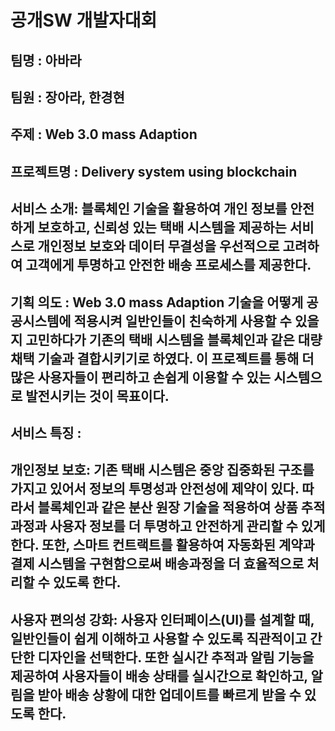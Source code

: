 # 공개SW 개발자대회

## 팀명 : 아바라 

## 팀원 : 장아라, 한경현 

## 주제 : Web 3.0 mass Adaption 

## 프로젝트명 : Delivery system using blockchain 

## 서비스 소개: 블록체인 기술을 활용하여 개인 정보를 안전하게 보호하고, 신뢰성 있는 택배 시스템을 제공하는 서비스로 개인정보 보호와 데이터 무결성을 우선적으로 고려하여 고객에게 투명하고 안전한 배송 프로세스를 제공한다. 

## 기획 의도 : Web 3.0 mass Adaption 기술을 어떻게 공공시스템에 적용시켜 일반인들이 친숙하게 사용할 수 있을지 고민하다가 기존의 택배 시스템을 블록체인과 같은 대량 채택 기술과 결합시키기로 하였다. 이 프로젝트를 통해 더 많은 사용자들이 편리하고 손쉽게 이용할 수 있는 시스템으로 발전시키는 것이 목표이다. 

## 서비스 특징 :  

## 개인정보 보호: 기존 택배 시스템은 중앙 집중화된 구조를 가지고 있어서 정보의 투명성과 안전성에 제약이 있다. 따라서 블록체인과 같은 분산 원장 기술을 적용하여 상품 추적과정과 사용자 정보를 더 투명하고 안전하게 관리할 수 있게 한다. 또한, 스마트 컨트랙트를 활용하여 자동화된 계약과 결제 시스템을 구현함으로써 배송과정을 더 효율적으로 처리할 수 있도록 한다. 

## 사용자 편의성 강화: 사용자 인터페이스(UI)를 설계할 때, 일반인들이 쉽게 이해하고 사용할 수 있도록 직관적이고 간단한 디자인을 선택한다. 또한 실시간 추적과 알림 기능을 제공하여 사용자들이 배송 상태를 실시간으로 확인하고, 알림을 받아 배송 상황에 대한 업데이트를 빠르게 받을 수 있도록 한다. 

